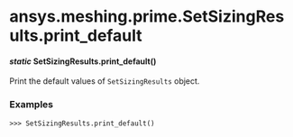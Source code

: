 # ansys.meshing.prime.SetSizingResults.print_default

<a id="ansys.meshing.prime.SetSizingResults.print_default"></a>

#### *static* SetSizingResults.print_default()

Print the default values of `SetSizingResults` object.

### Examples

```pycon
>>> SetSizingResults.print_default()
```

<!-- !! processed by numpydoc !! -->
